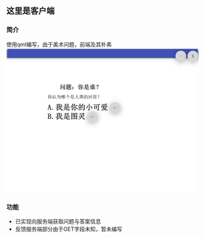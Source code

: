 ## 这里是客户端

### 简介
使用qml编写，由于美术问题，前端及其朴素<br/>
![page](/client/readme.png)

### 功能
- 已实现向服务端获取问题与答案信息
- 反馈服务端部分由于GET字段未知，暂未编写
